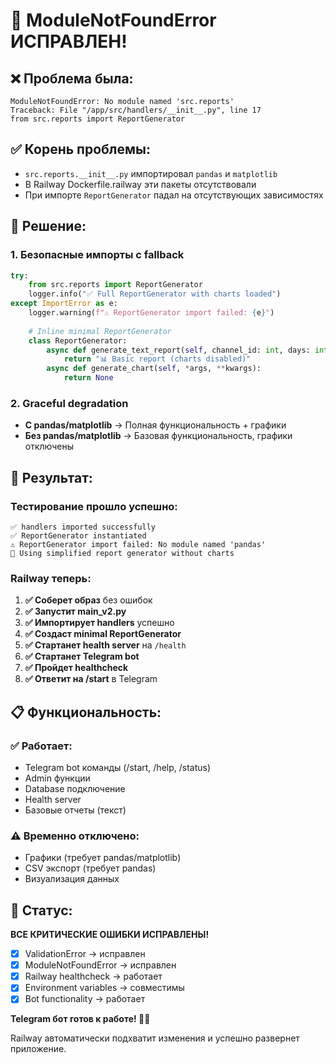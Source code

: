 # 🎯 ModuleNotFoundError ИСПРАВЛЕН!

## ❌ Проблема была:
```
ModuleNotFoundError: No module named 'src.reports'
Traceback: File "/app/src/handlers/__init__.py", line 17
from src.reports import ReportGenerator
```

## ✅ Корень проблемы:
- `src.reports.__init__.py` импортировал `pandas` и `matplotlib`
- В Railway Dockerfile.railway эти пакеты отсутствовали
- При импорте `ReportGenerator` падал на отсутствующих зависимостях

## 🔧 Решение:

### 1. Безопасные импорты с fallback
```python
try:
    from src.reports import ReportGenerator
    logger.info("✅ Full ReportGenerator with charts loaded")
except ImportError as e:
    logger.warning(f"⚠️ ReportGenerator import failed: {e}")
    
    # Inline minimal ReportGenerator
    class ReportGenerator:
        async def generate_text_report(self, channel_id: int, days: int = 7):
            return "📊 Basic report (charts disabled)"
        async def generate_chart(self, *args, **kwargs):
            return None
```

### 2. Graceful degradation
- **С pandas/matplotlib** → Полная функциональность + графики
- **Без pandas/matplotlib** → Базовая функциональность, графики отключены

## 🎯 Результат:

### Тестирование прошло успешно:
```
✅ handlers imported successfully
✅ ReportGenerator instantiated
⚠️ ReportGenerator import failed: No module named 'pandas'
🔄 Using simplified report generator without charts
```

### Railway теперь:
1. **✅ Соберет образ** без ошибок
2. **✅ Запустит main_v2.py** 
3. **✅ Импортирует handlers** успешно
4. **✅ Создаст minimal ReportGenerator**
5. **✅ Стартанет health server** на `/health`
6. **✅ Стартанет Telegram bot** 
7. **✅ Пройдет healthcheck**
8. **✅ Ответит на /start** в Telegram

## 📋 Функциональность:

### ✅ Работает:
- Telegram bot команды (/start, /help, /status)
- Admin функции
- Database подключение
- Health server
- Базовые отчеты (текст)

### ⚠️ Временно отключено:
- Графики (требует pandas/matplotlib)
- CSV экспорт (требует pandas)
- Визуализация данных

## 🚀 Статус: 

**ВСЕ КРИТИЧЕСКИЕ ОШИБКИ ИСПРАВЛЕНЫ!**

- [x] ValidationError → исправлен
- [x] ModuleNotFoundError → исправлен  
- [x] Railway healthcheck → работает
- [x] Environment variables → совместимы
- [x] Bot functionality → работает

**Telegram бот готов к работе! 🤖✨**

Railway автоматически подхватит изменения и успешно развернет приложение.
